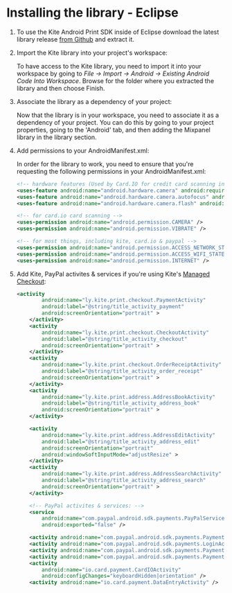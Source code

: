 Installing the library - Eclipse
==============

1. To use the Kite Android Print SDK inside of Eclipse download the latest library release [from Github](https://github.com/OceanLabs/Android-Print-SDK/releases) and extract it.
2. Import the Kite library into your project's workspace:

	To have access to the Kite library, you need to import it into your workspace by going to *File -> Import -> Android -> Existing Android Code Into Workspace*. Browse for the folder where you extracted the library and then choose Finish.
3. Associate the library as a dependency of your project:

	Now that the library is in your workspace, you need to associate it as a dependency of your project. You can do this by going to your project properties, going to the 'Android' tab, and then adding the Mixpanel library in the library section.
	
4. Add permissions to your AndroidManifest.xml:

	In order for the library to work, you need to ensure that you're requesting the following permissions in your AndroidManifest.xml:
	
	```xml 
	<!-- hardware features (Used by Card.IO for credit card scanning in the Kite Managed Checkout) -->
    <uses-feature android:name="android.hardware.camera" android:required="false" />
    <uses-feature android:name="android.hardware.camera.autofocus" android:required="false" />
    <uses-feature android:name="android.hardware.camera.flash" android:required="false" />

    <!-- for card.io card scanning -->
    <uses-permission android:name="android.permission.CAMERA" />
    <uses-permission android:name="android.permission.VIBRATE" />

    <!-- for most things, including kite, card.io & paypal -->
    <uses-permission android:name="android.permission.ACCESS_NETWORK_STATE" />
    <uses-permission android:name="android.permission.ACCESS_WIFI_STATE" />
    <uses-permission android:name="android.permission.INTERNET" />
    ```

5. Add Kite, PayPal activites & services if you're using Kite's [Managed Checkout](../README.md#managed-checkout):

    ```xml
    <activity
            android:name="ly.kite.print.checkout.PaymentActivity"
            android:label="@string/title_activity_payment"
            android:screenOrientation="portrait" >
        </activity>
        <activity
            android:name="ly.kite.print.checkout.CheckoutActivity"
            android:label="@string/title_activity_checkout"
            android:screenOrientation="portrait" >
        </activity>
        <activity
            android:name="ly.kite.print.checkout.OrderReceiptActivity"
            android:label="@string/title_activity_order_receipt"
            android:screenOrientation="portrait" >
        </activity>
        <activity
            android:name="ly.kite.print.address.AddressBookActivity"
            android:label="@string/title_activity_address_book"
            android:screenOrientation="portrait" >
        </activity>

        <activity
            android:name="ly.kite.print.address.AddressEditActivity"
            android:label="@string/title_activity_address_edit"
            android:screenOrientation="portrait"
            android:windowSoftInputMode="adjustResize" >
        </activity>
        <activity
            android:name="ly.kite.print.address.AddressSearchActivity"
            android:label="@string/title_activity_address_search"
            android:screenOrientation="portrait" >
        </activity>

        <!-- PayPal activites & services: -->
        <service
            android:name="com.paypal.android.sdk.payments.PayPalService"
            android:exported="false" />

        <activity android:name="com.paypal.android.sdk.payments.PaymentActivity" />
        <activity android:name="com.paypal.android.sdk.payments.LoginActivity" />
        <activity android:name="com.paypal.android.sdk.payments.PaymentMethodActivity" />
        <activity android:name="com.paypal.android.sdk.payments.PaymentConfirmActivity" />
        <activity
            android:name="io.card.payment.CardIOActivity"
            android:configChanges="keyboardHidden|orientation" />
        <activity android:name="io.card.payment.DataEntryActivity" />
    ```





